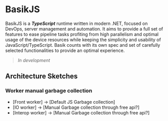# BasikJS

BasikJS is a ***TypeScript*** runtime written in modern .NET, focused on DevOps, server management and automation. It aims to provide a full set of features to ease pipeline tasks profiting from high parallelism and optimal usage of the device resources while keeping the simplicity and usability of JavaScript/TypeScript. Basik counts with its own spec and set of carefully selected functionalities to provide an optimal experience.

> *In development*

## Architecture Sketches

### Worker manual garbage collection

- [Front worker] -> [Default JS Garbage collection]
- [IO worker] -> [Manual Garbage collection through free api?]
- [Interop worker] -> [Manual Garbage collection through free api?]
